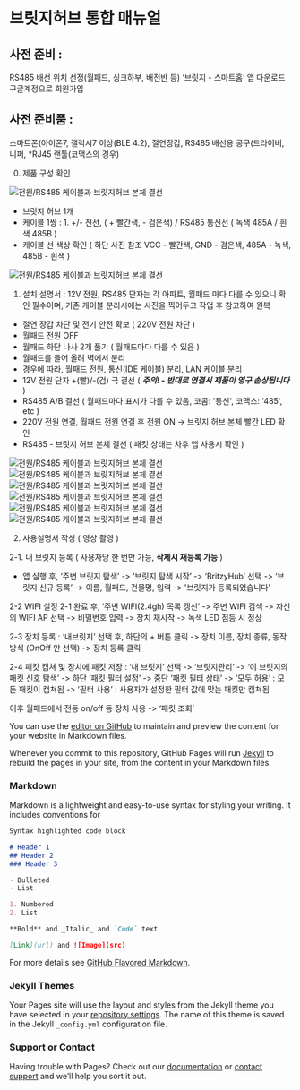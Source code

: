 # 브릿지허브 통합 매뉴얼

## 사전 준비 : 
 RS485 배선 위치 선정(월패드, 싱크하부, 배전반 등)
 ‘브릿지 - 스마트홈’ 앱 다운로드
 구글계정으로 회원가입

## 사전 준비품 : 
스마트폰(아이폰7, 갤럭시7 이상(BLE 4.2), 절연장갑, RS485 배선용 공구(드라이버, 니퍼, *RJ45 랜툴(코맥스의 경우)

0. 제품 구성 확인


![전원/RS485 케이블과 브릿지허브 본체 결선](/imgs/20201228_011831.jpg)

 - 브릿지 허브 1개
 - 케이블 1쌍 : 1. +/- 전선, ( + 빨간색, - 검은색) / RS485 통신선 ( 녹색 485A / 흰색 485B ) 
 - 케이블 선 색상 확인 ( 하단 사진 참조  VCC - 빨간색, GND - 검은색, 485A - 녹색, 485B - 흰색 )
 
![전원/RS485 케이블과 브릿지허브 본체 결선](/imgs/20201228_011624.jpg)

1. 설치 설명서 : 12V 전원, RS485 단자는 각 아파트, 월패드 마다 다를 수 있으니 확인 필수이며, 기존 케이블 분리시에는 사진을 찍어두고 작업 후 참고하여 원복

 - 절연 장갑 차단 및 전기 안전 확보 ( 220V 전원 차단 )  
 - 월패드 전원 OFF 
 - 월패드 하단 나사 2개 풀기 ( 월패드마다 다를 수 있음 )
 - 월패드를 들어 올려 벽에서 분리
 - 경우에 따라, 월패드 전원, 통신(IDE 케이블) 분리, LAN 케이블 분리
 - 12V 전원 단자 +(빨)/-(검) 극 결선 ( ***주의! - 반대로 연결시 제품이 영구 손상됩니다*** )
 - RS485 A/B 결선 ( 월패드마다 표시가 다를 수 있음, 코콤: '통신', 코맥스: '485', etc ) 
 - 220V 전원 연결, 월패드 전원 연결 후 전원 ON -> 브릿지 허브 본체 빨간 LED 확인
 - RS485 - 브릿지 허브 본체 결선 ( 패킷 상태는 차후 앱 사용시 확인 )

![전원/RS485 케이블과 브릿지허브 본체 결선](/imgs/20201228_014834.jpg)
![전원/RS485 케이블과 브릿지허브 본체 결선](/imgs/20201228_015230.jpg)
![전원/RS485 케이블과 브릿지허브 본체 결선](/imgs/20201228_015303.jpg)
![전원/RS485 케이블과 브릿지허브 본체 결선](/imgs/20201228_015401.jpg)
![전원/RS485 케이블과 브릿지허브 본체 결선](/imgs/20201228_015436.jpg)
![전원/RS485 케이블과 브릿지허브 본체 결선](/imgs/20201228_015452.jpg)


2. 사용설명서 작성 ( 영상 촬영 )

 2-1. 내 브릿지 등록 ( 사용자당 한 번만 가능, **삭제시 재등록 가능** )
  - 앱 실행 후, ‘주변 브릿지 탐색’ -> ‘브릿지 탐색 시작’ -> ‘BritzyHub’ 선택 -> ‘브릿지 신규 등록’ 
   -> 이름, 월패드, 건물명, 입력 -> '브릿지가 등록되었습니다'
   

 2-2 WIFI 설정 
  2-1 완료 후, ‘주변 WIFI(2.4gh) 목록 갱신’ -> 주변 WIFI 검색 -> 자신의 WIFI AP 선택 -> 비밀번호 입력 -> 장치 재시작 -> 녹색 LED 점등 시 정상

 2-3 장치 등록 : ‘내브릿지’ 선택 후, 하단의 + 버튼 클릭 -> 장치 이름, 장치 종류, 동작 방식 (OnOff 만 선택) -> 장치 등록 클릭

 2-4 패킷 캡쳐 및 장치에 패킷 저장 : ‘내 브릿지’ 선택 -> ‘브릿지관리’ -> ‘이 브릿지의 패킷 신호 탐색’ -> 하단 ‘패킷 필터 설정’ -> 중단 ‘패킷 필터 상태’ -> ‘모두 허용’ : 모든 패킷이 캡쳐됨 
 -> ‘필터 사용’ : 사용자가 설정한 필터 값에 맞는 패킷만 캡쳐됨

 이후 월패드에서 전등 on/off 등 장치 사용 -> ‘패킷 조회’ 


You can use the [editor on GitHub](https://github.com/BritzyHub/Britzy/edit/gh-pages/index.md) to maintain and preview the content for your website in Markdown files.

Whenever you commit to this repository, GitHub Pages will run [Jekyll](https://jekyllrb.com/) to rebuild the pages in your site, from the content in your Markdown files.

### Markdown

Markdown is a lightweight and easy-to-use syntax for styling your writing. It includes conventions for

```markdown
Syntax highlighted code block

# Header 1
## Header 2
### Header 3

- Bulleted
- List

1. Numbered
2. List

**Bold** and _Italic_ and `Code` text

[Link](url) and ![Image](src)
```

For more details see [GitHub Flavored Markdown](https://guides.github.com/features/mastering-markdown/).

### Jekyll Themes

Your Pages site will use the layout and styles from the Jekyll theme you have selected in your [repository settings](https://github.com/BritzyHub/Britzy/settings). The name of this theme is saved in the Jekyll `_config.yml` configuration file.

### Support or Contact

Having trouble with Pages? Check out our [documentation](https://docs.github.com/categories/github-pages-basics/) or [contact support](https://github.com/contact) and we’ll help you sort it out.
